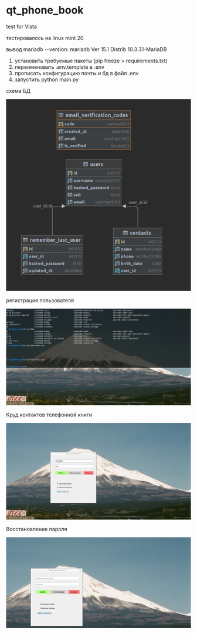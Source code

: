 # qt_phone_book
test for Vista


тестировалось на linux mint 20

вывод mariadb --version:
mariadb  Ver 15.1 Distrib 10.3.31-MariaDB

1. установить требуемые пакеты (pip freeze > requirements.txt)
2. переименовать .env.template в .env
3. прописать конфигурацию почты и бд в файл .env
4. запустить python main.py

схема БД

![db_diagram](readme_pics/db_diagram.png)

регистрация пользователя

![db_diagram](readme_pics/регистрация.gif)

Круд контактов телефонной книги

![db_diagram](readme_pics/круд_контактов.gif)

Восстановление пароля

![db_diagram](readme_pics/смена_пароля.gif)

